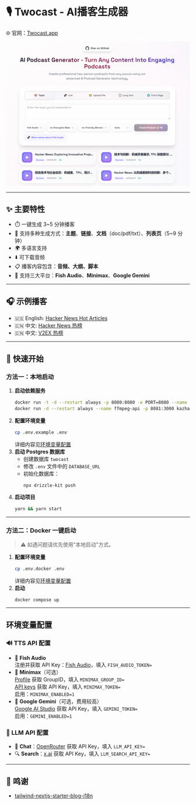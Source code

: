 # 🎙️ Twocast - AI播客生成器

🌐 官网：[Twocast.app](https://twocast.app/)

![Screenshot](./public/assets/img/image.png)

---

## ✨ 主要特性

- ⏱️ 一键生成 3~5 分钟播客
- 🧠 支持多种生成方式：**主题**、**链接**、**文档**（doc/pdf/txt）、**列表页**（5~9 分钟）
- 🌍 多语言支持
- ⬇️ 可下载音频
- 📋 播客内容包含：**音频、大纲、脚本**
- 🔌 支持三大平台：**Fish Audio**、**Minimax**、**Google Gemini**

---

## 🎧 示例播客

- 🇺🇸 English: [Hacker News Hot Articles](https://twocast.app/podcast/vs962a7f-9461-4875-b7c7-2f5aca66126e)
- 🇨🇳 中文: [Hacker News 热榜](https://twocast.app/podcast/vs789e71-b192-4374-93a2-8177f457ba5c)
- 🇨🇳 中文: [V2EX 热榜](https://twocast.app/podcast/vsbed589-6493-4ac2-8217-64d82b1ecafa)

---

## 🚀 快速开始

### 方法一：本地启动

1. **启动依赖服务**
   ```bash
   docker run -t -d --restart always -p 8080:8080 -e PORT=8080 --name textract bespaloff/textract-rest-api:v4.0.2
   docker run -d --restart always --name ffmpeg-api -p 8081:3000 kazhar/ffmpeg-api
   ```
2. **配置环境变量**
   ```bash
   cp .env.example .env
   ```
   详细内容见[环境变量配置](#环境变量配置)
3. **启动 Postgres 数据库**
   - 创建数据库 `twocast`
   - 修改 `.env` 文件中的 `DATABASE_URL`
   - 初始化数据库：
     ```bash
     npx drizzle-kit push
     ```
4. **启动项目**
   ```bash
   yarn && yarn start
   ```

---

### 方法二：Docker 一键启动

> ⚠️ 如遇问题请优先使用"本地启动"方式。

1. **配置环境变量**
   ```bash
   cp .env.docker .env
   ```
   详细内容见[环境变量配置](#环境变量配置)
2. **启动**
   ```bash
   docker compose up
   ```

---

## 环境变量配置

### 🔊 TTS API 配置

- 🎏 **Fish Audio**  
  注册并获取 API Key：[Fish Audio](https://bit.ly/4k7AXHt)，填入 `FISH_AUDIO_TOKEN=`
- 🦾 **Minimax**（可选）  
  [Profile](https://www.minimax.io/platform/user-center/basic-information) 获取 GroupID，填入 `MINIMAX_GROUP_ID=`  
  [API keys](https://www.minimax.io/platform/user-center/basic-information/interface-key) 获取 API Key，填入 `MINIMAX_TOKEN=`  
  启用：`MINIMAX_ENABLED=1`
- 🌈 **Google Gemini**（可选，费用较高）  
  [Google AI Studio](https://aistudio.google.com/gen-media) 获取 API Key，填入 `GEMINI_TOKEN=`  
  启用：`GEMINI_ENABLED=1`

### 🤖 LLM API 配置

- 💬 **Chat**：[OpenRouter](https://openrouter.ai) 获取 API Key，填入 `LLM_API_KEY=`
- 🔍 **Search**：[x.ai](https://console.x.ai/) 获取 API Key，填入 `LLM_SEARCH_API_KEY=`

---

## 🙏 鸣谢

- [tailwind-nextjs-starter-blog-i18n](https://github.com/PxlSyl/tailwind-nextjs-starter-blog-i18n)